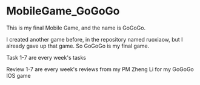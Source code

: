 # MobileGame_GoGoGo

This is my final Mobile Game, and the name is GoGoGo.

I created another game before, in the repository named ruoxiaow, but I already gave up that game. So GoGoGo is my final game.

Task 1-7 are every week's tasks

Review 1-7 are every week's reviews from my PM Zheng Li for my GoGoGo IOS game
